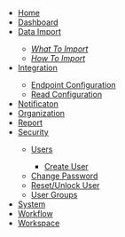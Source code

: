 <nav id="sidebar">
        <ul>
            <li><a href="#home">Home</a></li>
            <li><a href="#dashboard">Dashboard</a></li>
            <li><a href="#data_import">Data Import<i class="fas fa-caret-down icon"></a></li>
                <ul>
                    <li><a href="#data_import#whatToImport">What To Import</a></li>
                    <li><a href="#data_import#howToImport">How To Import</a></li>
                </ul></i>
            <li><a href="#integration">Integration</a></li>
                <ul>
                    <li><a href="#integration#endpointConfiguration">Endpoint Configuration</a></li>
                    <li><a href="#integration#readConfiguration">Read Configuration</a></li>
                </ul>
            <li><a href="#notification">Notificaton</a></li>
            <li><a href="#organization">Organization</a></li>
            <li><a href="#report">Report</a></li>
            <li><a href="#security">Security</a></li>
                <ul>
                    <li><a href="#user">Users</a></li>
                        <ul>
                            <li><a href="#create_user">Create User</a></li>
                        </ul>
                    <li><a href="#security#changeMyPassword">Change Password</a></li>
                    <li><a href="#security#resetUnlockUser">Reset/Unlock User</a></li>
                    <li><a href="#security#userGroup">User Groups</a></li>
                </ul>            
            <li><a href="#system">System</a></li>
            <li><a href="#workflow">Workflow</a></li>
            <li><a href="#workspace">Workspace</a></li>
        </ul>
</nav>